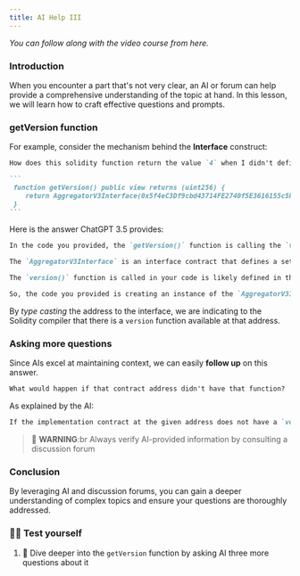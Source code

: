 ```yaml
---
title: AI Help III
---
```


_You can follow along with the video course from here._

### Introduction

When you encounter a part that's not very clear, an AI or forum can help provide a comprehensive understanding of the topic at hand. In this lesson, we will learn how to craft effective questions and prompts.

### getVersion function

For example, consider the mechanism behind the **Interface** construct:

````markdown
How does this solidity function return the value `4` when I didn't define any logic in AggregatorV3Interface?

```
 function getVersion() public view returns (uint256) {
    return AggregatorV3Interface(0x5f4eC3Df9cbd43714FE2740f5E3616155c5b8419).version();
 }
```
````

Here is the answer ChatGPT 3.5 provides:

```markdown
In the code you provided, the `getVersion()` function is calling the `version()` function of an instance of the `AggregatorV3Interface` contract. It appears that the contract address `0x694AA1769357215DE4FACO81bf1E309aDC325306` is being used to create an instance of the `AggregatorV3Interface`.

The `AggregatorV3Interface` is an interface contract that defines a set of functions that must be implemented by another contract. It serves as a way to interact with the contract at the given address by providing a common interface.

The `version()` function is called in your code is likely defined in the actual contract that implements the `AggregatorV3Interface`. This implementation contract is deployed at the specified address and is expected to have a `version()` function that returns a `uint256` value.

So, the code you provided is creating an instance of the `AggregatorV3Interface` contract at the given address and then calling its `version()` function to retrieve a `uint256` value. If the implementation contract at that address has a `version()` function that returns `4`, then the `getVersion()` function will return `4` as well.
```

By _type casting_ the address to the interface, we are indicating to the Solidity compiler that there is a `version` function available at that address.

### Asking more questions

Since AIs excel at maintaining context, we can easily **follow up** on this answer.

```markdown
What would happen if that contract address didn't have that function?
```

As explained by the AI:

```markdown
If the implementation contract at the given address does not have a `version()` function or if it has a different function signature, calling `version()` on that contract will result in a compilation error or a runtime error.
```

> 🚧 **WARNING**:br
> Always verify AI-provided information by consulting a discussion forum

### Conclusion

By leveraging AI and discussion forums, you can gain a deeper understanding of complex topics and ensure your questions are thoroughly addressed.

### 🧑‍💻 Test yourself

1. 📕 Dive deeper into the `getVersion` function by asking AI three more questions about it
